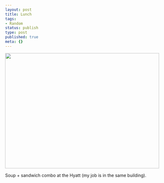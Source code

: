 ```yaml
---
layout: post
title: Lunch
tags:
- Random
status: publish
type: post
published: true
meta: {}
---
```

<div class='posterous_autopost'><a href='http://posterous.com/getfile/files.posterous.com/fzero/eVjiI2E2r8URBAyBAROhKL8PFMQVDsFxcs1r5M6vZg8FlSAzXAa3A2NaJlcU/C360_2011-01-11_12-55-23.jpg.scaled.1000.jpg'><img src="http://posterous.com/getfile/files.posterous.com/fzero/Gs4p2weGNI5ZcaMnjOXIaTsi6HWHDaKmrZwCz27IaiSSMlQ6oEQzPK1dZvwH/C360_2011-01-11_12-55-23.jpg.scaled.500.jpg" width="500" height="375" /></a> <p></p><p>Soup + sandwich combo at the Hyatt (my job is in the same building).</p></div>
